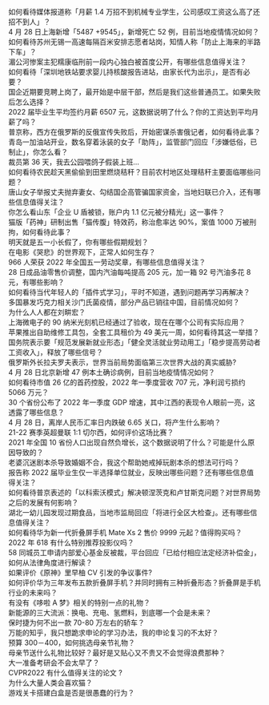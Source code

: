 如何看待媒体报道称「月薪 1.4 万招不到机械专业学生，公司感叹工资这么高了还招不到人」？  
4 月 28 日上海新增「5487 +9545」，新增死亡 52 例，目前当地疫情情况如何？  
如何看待苏州无锡一高速每隔百米安排志愿者站岗，知情人称「防止上海来的半路下车」？  
湄公河惨案主犯糯康临刑前一段内心独白被首度公开，有哪些信息值得关注？  
如何看待「深圳地铁站要求婴儿持核酸报告进站，由家长代为出示」，是否有必要？  
国企近期要竞聘上岗了，最开始是中层干部，然后是我们这些普通员工。如果失败后怎么选择？  
2022 届毕业生平均签约月薪 6507 元，这数据说明了什么？你的工资达到平均月薪了吗？  
普京称，西方在俄罗斯的反俄宣传失败后，开始密谋杀害俄记者，如何看待此事？  
青岛一加油站开业，数名穿着泳装的女子「助阵」，监管部门回应「涉嫌低俗，已制止」，你怎么看？  
裁员第 36 天，我去公园喂鸽子假装上班...  
如何看待农民趁天黑偷偷到田里燃烧秸秆？目前农村地区处理秸秆主要面临哪些问题？  
唐山女子举报丈夫抛弃妻女、勾结国企高管骗国家资金，当地妇联已介入，还有哪些信息值得关注？  
你怎么看山东「企业 U 盾被锁，账户内 1.1 亿元被分精光」这一事件？  
猫版「药神」研制出售「猫传腹」特效药，称治愈率达 90%，案值 1000 万被刑拘，如何看待此事？  
明天就是五一小长假了，你有哪些假期规划？  
在电影《哭悲》的世界观下，正常人如何生存？  
966 人荣获 2022 年全国五一劳动奖章，有哪些信息值得关注？  
28 日成品油零售价调整，国内汽油每吨提高 205 元，加一箱 92 号汽油多花 8 元，有哪些影响？  
如何看待当代年轻人的「插件式学习」，平时不知道，遇到问题再学习再解决？  
多国暴发巧克力相关沙门氏菌疫情，部分产品已销往中国，目前情况如何？  
为什么人人都在刘畊宏？  
上海微电子的 90 纳米光刻机已经通过了验收，现在在哪个公司有实际应用？  
苹果推出自助维修工具包，全套工具租价为 49 美元一周，如何看待其这一举措？  
国务院表示要「规范发展新就业形态」「健全灵活就业劳动用工」「稳步提高劳动者工资收入」，释放了哪些信号？  
俄罗斯外长拉夫罗夫表示，世界当前局势面临第三次世界大战的真实威胁?  
4 月 28 日北京新增 47 例本土确诊病例，目前当地疫情情况如何？  
如何看待市值 26 亿的首药控股，2022 年一季度营收 707 元，净利润亏损约 5066 万元？  
30 个省份公布了 2022 年一季度 GDP 增速，其中江西的表现令人眼前一亮，这透露了哪些信息？  
4 月 28 日，离岸人民币汇率日内跌破 6.65 关口，将产生什么影响？  
21-22 赛季英超曼联 1:1 切尔西，如何评价这场比赛？  
2021 年全国 10 省份人口出现自然负增长，这个数据说明了什么？可能是什么原因导致的？  
老婆沉迷剧本杀导致婚姻不合，我这个帮助她戒掉玩剧本杀的想法可行吗？  
报告称 2022 届毕业生仅一半选择单位就业，反映出哪些问题？还有哪些信息值得关注？  
如何看待普京表述的「以科索沃模式」解决顿涅茨克和卢甘斯克问题？对世界局势之后的发展有何影响？  
湖北一幼儿园发现过期食品，当地市监局回应「将进行全区大检查」。还有哪些信息值得关注？  
如何看待华为新一代折叠屏手机 Mate Xs 2 售价 9999 元起？值得购买吗？  
2022 年 618 有什么特别推荐投影仪吗？  
58 同城员工申请内部爱心基金反被裁，平台回应「已给付相应法定经济补偿金」，如何从法律角度进行解读？  
如果评价《原神》里早柚 CV 引发的争议事件?  
如何评价华为三年发布五款折叠屏手机？并同时拥有三种折叠形态？折叠屏是手机行业的未来吗？  
有没有《哆啦 A 梦》相关的特别一点的礼物？  
新能源的三大流派：换电、充电、氢燃料，到底哪一个会是未来？  
保时捷为何不出一款 70-80 万左右的轿车？  
万能的知乎，我只想跪求申论的学习办法，我的申论复习的不太好？  
预算 300－400，如何挑选母亲节礼物？  
母亲节送什么礼物比较好？最好是又贴心又不贵又不会觉得浪费那种？  
大一准备考研会不会太早了？  
CVPR2022 有什么值得关注的论文 ?  
为什么大量人类会喜欢猫？  
游戏关卡搭建白盒是否是很愚蠢的行为？  
